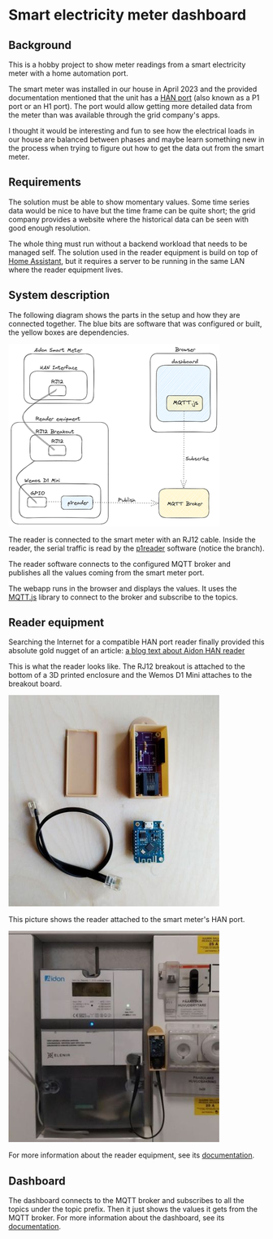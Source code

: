 # Smart electricity meter dashboard

## Background

This is a hobby project to show meter readings from a smart electricity meter
with a home automation port.

The smart meter was installed in our house in April 2023 and the provided
documentation mentioned that the unit has a [HAN port][hanport] (also known
as a P1 port or an H1 port). The port would allow getting more detailed data
from the meter than was available through the grid company's apps.

I thought it would be interesting and fun to see how the electrical loads in
our house are balanced between phases and maybe learn something new in the
process when trying to figure out how to get the data out from the smart meter.

## Requirements

The solution must be able to show momentary values. Some time series data would
be nice to have but the time frame can be quite short; the grid company provides
a website where the historical data can be seen with good enough resolution.

The whole thing must run without a backend workload that needs to be managed self.
The solution used in the reader equipment is build on top of
[Home Assistant][home_assistant], but it requires a server to be running in the
same LAN where the reader equipment lives.

## System description

The following diagram shows the parts in the setup and how they are connected
together. The blue bits are software that was configured or built, the yellow
boxes are dependencies.

![Logical diagram](./doc/logical_diagram.png "Logical diagram")

The reader is connected to the smart meter with an RJ12 cable. Inside the
reader, the serial traffic is read by the [p1reader][p1reader] software
(notice the branch). 

The reader software connects to the configured MQTT broker and publishes all
the values coming from the smart meter port.

The webapp runs in the browser and displays the values. It uses the
[MQTT.js][mqttjs] library to connect to the broker and subscribe to the topics.


## Reader equipment

Searching the Internet for a compatible HAN port reader finally provided this
absolute gold nugget of an article: [a blog text about Aidon HAN reader][blog]

This is what the reader looks like. The RJ12 breakout is attached to the bottom
of a 3D printed enclosure and the Wemos D1 Mini attaches to the breakout board.

![Reader equipment](./doc/reader_equipment.jpg "Reader equipment")

This picture shows the reader attached to the smart meter's HAN port.

![Installed reader](./doc/installed_reader.jpg "Installed reader")

For more information about the reader equipment, see its [documentation][reader].

## Dashboard

The dashboard connects to the MQTT broker and subscribes to all the topics
under the topic prefix. Then it just shows the values it gets from the MQTT
broker. For more information about the dashboard, see its
[documentation][dashboard].


[hanport]: https://www.elenia.fi/tulevaisuuden-energia/sahkonkulutuksen-mittausuudistus/kotiautomaatioliitanta
[home_assistant]: https://www.home-assistant.io
[p1reader]: https://github.com/rainisto/esphome-p1reader/tree/Elenia_Aidon_v1.2_binary
[mqttjs]: https://github.com/mqttjs/MQTT.js
[blog]: https://omakotikotitalomme.blogspot.com/2022/10/elenian-aidon-rj12-kotiautomaatioliityn.html
[reader]: ./doc/reader_equipment.md
[dashboard]: ./dashboard/README.md
